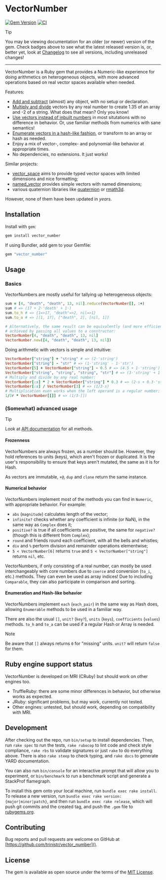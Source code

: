 # VectorNumber

[![Gem Version](https://badge.fury.io/rb/vector_number.svg?icon=si%3Arubygems)](https://rubygems.org/gems/vector_number)
[![CI](https://github.com/trinistr/vector_number/actions/workflows/CI.yaml/badge.svg)](https://github.com/trinistr/vector_number/actions/workflows/CI.yaml)

> [!TIP]
> You may be viewing documentation for an older (or newer) version of the gem. Check badges above to see what the latest released version is, or, better yet, look at [Changelog](https://github.com/trinistr/vector_number/blob/main/CHANGELOG.md) to see all versions, including unreleased changes!

***

VectorNumber is a Ruby gem that provides a Numeric-like experience for doing arithmetics on heterogeneous objects, with more advanced operations based on real vector spaces available when needed.

Features:
- [Add and subtract](#basics) (almost) any object, with no setup or declaration.
- [Multiply and divide](#basics) vectors by any real number to create 1.35 of an array and -2 of a string. What does that mean? Only you know!
- [Use vectors instead of inbuilt numbers](#numerical-behavior) in most situtations with no difference in behavior. Or, use familiar methods from numerics with sane semantics!
- [Enumerate vectors in a hash-like fashion](#enumeration-and-hash-like-behavior), or transform to an array or hash as needed.
- Enjoy a mix of vector-, complex- and polynomial-like behavior at appropriate times.
- No dependencies, no extensions. It just works!

Similar projects:
- [vector_space](https://github.com/tomstuart/vector_space) aims to provide typed vector spaces with limited dimensions and nice formatting;
- [named_vector](https://rubygems.org/gems/named_vector) provides simple vectors with named dimensions;
- various quaternion libraries like [quaternion](https://github.com/tanahiro/quaternion) or [rmath3d](https://github.com/vaiorabbit/rmath3d).

However, none of them have been updated in *years*.

## Installation

Install with `gem`:
```sh
gem install vector_number
```

If using Bundler, add gem to your Gemfile:
```ruby
gem "vector_number"
```

## Usage

### Basics

VectorNumbers are mostly useful for tallying up heterogeneous objects:
```ruby
sum = [4, "death", "death", 13, nil].reduce(VectorNumber[], :+)
sum # => (17 + 2⋅'death' + 1⋅)
sum.to_h # => {1=>17, "death"=>2, nil=>1}
sum.to_a # => [[1, 17], ["death", 2], [nil, 1]]

# Alternatively, the same result can be equivalently (and more efficiently)
# achieved by passing all values to a constructor:
VectorNumber[4, "death", "death", 13, nil]
VectorNumber.new([4, "death", "death", 13, nil])
```

Doing arithmetic with vectors is simple and intuitive:
```ruby
VectorNumber["string"] + "string" # => (2⋅'string')
VectorNumber["string"] - "str" # => (1⋅'string' - 1⋅'str')
VectorNumber[5] + VectorNumber["string"] - 0.5 # => (4.5 + 1⋅'string')
VectorNumber["string", "string", "string", "str"] # => (3⋅'string' + 1⋅'str')
# Multiply and divide by any real number:
VectorNumber[:s] * 2 + VectorNumber["string"] * 0.3 # => (2⋅s + 0.3⋅'string')
VectorNumber[:s] / VectorNumber[3] # => (1/3⋅s)
# Multiplication even works when the left operand is a regular number:
1/3r * VectorNumber[[]] # => (1/3⋅[])
```

### (Somewhat) advanced usage

> [!TIP]
> Look at [API documentation](https://rubydoc.info/gems/vector_number) for all methods.

#### Frozenness
VectorNumbers are always frozen, as a number should be. However, they hold references to units (keys), which aren't frozen or duplicated. It is the user's responsibility to ensure that keys aren't mutated, the same as it is for Hash.

As vectors are immutable, `+@`, `dup` and `clone` return the same instance.

#### Numerical behavior
VectorNumbers implement most of the methods you can find in `Numeric`, with appropriate behavior. For example:
- `abs` (`magnitude`) calculates length of the vector;
- `infinite?` checks whether any coefficient is infinite (or NaN), in the same way as `Complex` does it;
- `positive?` is true if all coefficients are positive, the same for `negative?` (though this is different from `Complex`);
- `round` and friends round each coefficient, with all the bells and whistles;
- `div` and `%` perform division and remainder operations elementwise;
- `5 < VectorNumber[6]` returns `true` and `5 < VectorNumber["string"]` returns `nil`, etc.

VectorNumbers, if only consisting of a real number, can mostly be used interchangeably with core numbers due to `coerce` and conversion (`to_i`, etc.) methods. They can even be used as array indices! Due to including `Comparable`, they can also participate in comparison and sorting.

#### Enumeration and Hash-like behavior
VectorNumbers implement `each` (`each_pair`) in the same way as Hash does, allowing `Enumerable` methods to be used in a familiar way.

There are also the usual `[]`, `unit?` (`key?`), `units` (`keys`), `coefficients` (`values`) methods. `to_h` and `to_a` can be used if a regular Hash or Array is needed.

> [!NOTE]
> Be aware that `[]` always returns `0` for "missing" units. `unit?` will return `false` for them.

## Ruby engine support status

VectorNumber is developed on MRI (CRuby) but should work on other engines too.
- TruffleRuby: there are some minor differences in behavior, but otherwise works as expected.
- JRuby: significant problems, but may work, currently not tested.
- Other engines: untested, but should work, depending on compatibility with MRI.

## Development

After checking out the repo, run `bin/setup` to install dependencies. Then, run `rake spec` to run the tests, `rake rubocop` to lint code and check style compliance, `rake rbs` to validate signatures or just `rake` to do everything above. There is also `rake steep` to check typing, and `rake docs` to generate YARD documentation.

You can also run `bin/console` for an interactive prompt that will allow you to experiment, or `bin/benchmark` to run a benchmark script and generate a StackProf flamegraph.

To install this gem onto your local machine, run `bundle exec rake install`. To release a new version, run `bundle exec rake version:{major|minor|patch}`, and then run `bundle exec rake release`, which will push git commits and the created tag, and push the `.gem` file to [rubygems.org](https://rubygems.org).

## Contributing

Bug reports and pull requests are welcome on GitHub at [https://github.com/trinistr/vector_number]().

## License

The gem is available as open source under the terms of the [MIT License](https://opensource.org/licenses/MIT).
